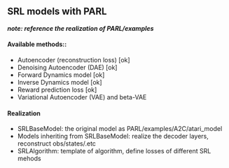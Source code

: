 ## SRL models with PARL

***note: reference the realization of PARL/examples***

#### Available methods::
* Autoencoder (reconstruction loss)  [ok]
* Denoising Autoencoder (DAE)  [ok]
* Forward Dynamics model  [ok]
* Inverse Dynamics model  [ok]
* Reward prediction loss  [ok]
* Variational Autoencoder (VAE) and beta-VAE


#### Realization
* SRLBaseModel:
    the original model as PARL/examples/A2C/atari_model
* Models inheriting from SRLBaseModel:
    realize the decoder layers, reconstruct obs/states/.etc
* SRLAlgorithm:
    template of algorithm, define losses of different SRL mehods
